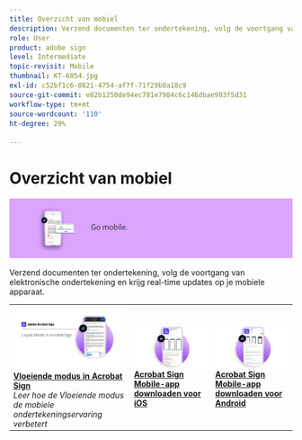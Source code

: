 ```yaml
---
title: Overzicht van mobiel
description: Verzend documenten ter ondertekening, volg de voortgang van elektronische ondertekening en krijg real-time updates op je mobiele apparaat
role: User
product: adobe sign
level: Intermediate
topic-revisit: Mobile
thumbnail: KT-6854.jpg
exl-id: c52bf1c6-0821-4754-af7f-71f29b8a18c9
source-git-commit: e02b1250de94ec781e7984c6c146dbae993f5d31
workflow-type: tm+mt
source-wordcount: '110'
ht-degree: 29%

---
```


# Overzicht van mobiel

![Mobiele afbeelding ondertekenen](../assets/Hero-Mobile.png)

Verzend documenten ter ondertekening, volg de voortgang van elektronische ondertekening en krijg real-time updates op je mobiele apparaat.

<table style="table-layout:fixed">
<tr>
  <td>
    <a href="liquidmode.md">
      <img alt="Vloeiende modus in Acrobat Sign" src="assets/liquidmode.png" />
    </a>
    <div>
    <a href="liquidmode.md"><strong>Vloeiende modus in Acrobat Sign</strong></a>
    </div>
    <em>Leer hoe de Vloeiende modus de mobiele ondertekeningservaring verbetert</em>
    <br>
  </td>
  <td>
    <a href="https://itunes.apple.com/nl/app/adobe-sign/id481082197?mt=8" target="_blank">
      <img alt="Downloaden voor iOS" src="assets/Mobile_iOS.png" />
    </a>
    <div>
    <a href="https://itunes.apple.com/us/app/adobe-sign/id481082197?mt=8" target="_blank"><strong>Acrobat Sign Mobile-app downloaden voor iOS</strong></a>
    <br>
  </td>
  <td>
    <a href="https://play.google.com/store/apps/details?id=com.adobe.echosign&amp;hl=nl" target="_blank">
      <img alt="Downloaden voor Android" src="assets/Mobile_Android.png" />
    </a>
    <div>
    <a href="https://play.google.com/store/apps/details?id=com.adobe.echosign&amp;hl=en" target="_blank"><strong>Acrobat Sign Mobile-app downloaden voor Android</strong></a>
    <br>
  </td>
</tr>
</table>

